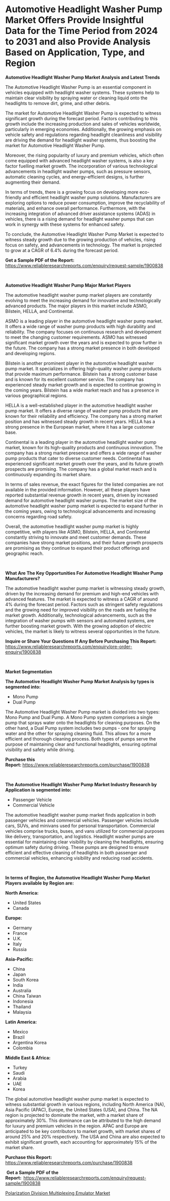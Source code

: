 <p><h1>Automotive Headlight Washer Pump Market Offers Provide Insightful Data for the Time Period from 2024 to 2031 and also Provide Analysis Based on Application, Type, and Region</h1></p><p><strong>Automotive Headlight Washer Pump Market Analysis and Latest Trends</strong></p>
<p><p>The Automotive Headlight Washer Pump is an essential component in vehicles equipped with headlight washer systems. These systems help to maintain clear visibility by spraying water or cleaning liquid onto the headlights to remove dirt, grime, and other debris.</p><p>The market for Automotive Headlight Washer Pump is expected to witness significant growth during the forecast period. Factors contributing to this growth include the increasing production and sales of vehicles worldwide, particularly in emerging economies. Additionally, the growing emphasis on vehicle safety and regulations regarding headlight cleanliness and visibility are driving the demand for headlight washer systems, thus boosting the market for Automotive Headlight Washer Pump.</p><p>Moreover, the rising popularity of luxury and premium vehicles, which often come equipped with advanced headlight washer systems, is also a key factor fuelling market growth. The incorporation of various technological advancements in headlight washer pumps, such as pressure sensors, automatic cleaning cycles, and energy-efficient designs, is further augmenting their demand.</p><p>In terms of trends, there is a growing focus on developing more eco-friendly and efficient headlight washer pump solutions. Manufacturers are exploring options to reduce power consumption, improve the recyclability of materials, and enhance overall performance. Furthermore, with the increasing integration of advanced driver assistance systems (ADAS) in vehicles, there is a rising demand for headlight washer pumps that can work in synergy with these systems for enhanced safety.</p><p>To conclude, the Automotive Headlight Washer Pump Market is expected to witness steady growth due to the growing production of vehicles, rising focus on safety, and advancements in technology. The market is projected to grow at a CAGR of 6.4% during the forecast period.</p></p>
<p><strong>Get a Sample PDF of the Report:&nbsp;</strong> <a href="https://www.reliableresearchreports.com/enquiry/request-sample/1900838">https://www.reliableresearchreports.com/enquiry/request-sample/1900838</a></p>
<p>&nbsp;</p>
<p><strong>Automotive Headlight Washer Pump Major Market Players</strong></p>
<p><p>The automotive headlight washer pump market players are constantly evolving to meet the increasing demand for innovative and technologically advanced products. The major players in this market include ASMO, Bilstein, HELLA, and Continental.</p><p>ASMO is a leading player in the automotive headlight washer pump market. It offers a wide range of washer pump products with high durability and reliability. The company focuses on continuous research and development to meet the changing customer requirements. ASMO has witnessed significant market growth over the years and is expected to grow further in the future. The company has a strong market presence in both developed and developing regions.</p><p>Bilstein is another prominent player in the automotive headlight washer pump market. It specializes in offering high-quality washer pump products that provide maximum performance. Bilstein has a strong customer base and is known for its excellent customer service. The company has experienced steady market growth and is expected to continue growing in the coming years. Bilstein has a wide market reach and has a presence in various geographical regions.</p><p>HELLA is a well-established player in the automotive headlight washer pump market. It offers a diverse range of washer pump products that are known for their reliability and efficiency. The company has a strong market position and has witnessed steady growth in recent years. HELLA has a strong presence in the European market, where it has a large customer base.</p><p>Continental is a leading player in the automotive headlight washer pump market, known for its high-quality products and continuous innovation. The company has a strong market presence and offers a wide range of washer pump products that cater to diverse customer needs. Continental has experienced significant market growth over the years, and its future growth prospects are promising. The company has a global market reach and is continuously expanding its market share.</p><p>In terms of sales revenue, the exact figures for the listed companies are not available in the provided information. However, all these players have reported substantial revenue growth in recent years, driven by increased demand for automotive headlight washer pumps. The market size of the automotive headlight washer pump market is expected to expand further in the coming years, owing to technological advancements and increasing concerns regarding road safety.</p><p>Overall, the automotive headlight washer pump market is highly competitive, with players like ASMO, Bilstein, HELLA, and Continental constantly striving to innovate and meet customer demands. These companies have strong market positions, and their future growth prospects are promising as they continue to expand their product offerings and geographic reach.</p></p>
<p>&nbsp;</p>
<p><strong>What Are The Key Opportunities For Automotive Headlight Washer Pump Manufacturers?</strong></p>
<p><p>The automotive headlight washer pump market is witnessing steady growth, driven by the increasing demand for premium and high-end vehicles with advanced features. The market is expected to witness a CAGR of around 4% during the forecast period. Factors such as stringent safety regulations and the growing need for improved visibility on the roads are fueling the market growth. Additionally, technological advancements, such as the integration of washer pumps with sensors and automated systems, are further boosting market growth. With the growing adoption of electric vehicles, the market is likely to witness several opportunities in the future.</p></p>
<p><strong>Inquire or Share Your Questions If Any Before Purchasing This Report:</strong> <a href="https://www.reliableresearchreports.com/enquiry/pre-order-enquiry/1900838">https://www.reliableresearchreports.com/enquiry/pre-order-enquiry/1900838</a></p>
<p>&nbsp;</p>
<p><strong>Market Segmentation</strong></p>
<p><strong>The Automotive Headlight Washer Pump Market Analysis by types is segmented into:</strong></p>
<p><ul><li>Mono Pump</li><li>Dual Pump</li></ul></p>
<p><p>The Automotive Headlight Washer Pump market is divided into two types: Mono Pump and Dual Pump. A Mono Pump system comprises a single pump that sprays water onto the headlights for cleaning purposes. On the other hand, a Dual Pump system includes two pumps - one for spraying water and the other for spraying cleaning fluid. This allows for a more efficient and thorough cleaning process. Both types of pumps serve the purpose of maintaining clear and functional headlights, ensuring optimal visibility and safety while driving.</p></p>
<p><strong>Purchase this Report:&nbsp;</strong><a href="https://www.reliableresearchreports.com/purchase/1900838">https://www.reliableresearchreports.com/purchase/1900838</a></p>
<p>&nbsp;</p>
<p><strong>The Automotive Headlight Washer Pump Market Industry Research by Application is segmented into:</strong></p>
<p><ul><li>Passenger Vehicle</li><li>Commercial Vehicle</li></ul></p>
<p><p>The automotive headlight washer pump market finds application in both passenger vehicles and commercial vehicles. Passenger vehicles include cars, SUVs, and minivans used for personal transportation. Commercial vehicles comprise trucks, buses, and vans utilized for commercial purposes like delivery, transportation, and logistics. Headlight washer pumps are essential for maintaining clear visibility by cleaning the headlights, ensuring optimum safety during driving. These pumps are designed to ensure efficient and effective cleaning of headlights in both passenger and commercial vehicles, enhancing visibility and reducing road accidents.</p></p>
<p>&nbsp;</p>
<p><strong>In terms of Region, the Automotive Headlight Washer Pump Market Players available by Region are:</strong></p>
<p>
    <p> <strong> North America: </strong>
        <ul>
            <li>United States</li>
            <li>Canada</li>
        </ul>
        </p> 
    <p> <strong> Europe: </strong>
        <ul>
            <li>Germany</li>
            <li>France</li>
            <li>U.K.</li>
            <li>Italy</li>
            <li>Russia</li>
        </ul>
        </p> 
    <p> <strong> Asia-Pacific: </strong>
        <ul>
            <li>China</li>
            <li>Japan</li>
            <li>South Korea</li>
            <li>India</li>
            <li>Australia</li>
            <li>China Taiwan</li>
            <li>Indonesia</li>
            <li>Thailand</li>
            <li>Malaysia</li>
        </ul>
        </p> 
    <p> <strong> Latin America: </strong>
        <ul>
            <li>Mexico</li>
            <li>Brazil</li>
            <li>Argentina Korea</li>
            <li>Colombia</li>
        </ul>
        </p> 
    <p> <strong> Middle East & Africa: </strong>
        <ul>
            <li>Turkey</li>
            <li>Saudi</li>
            <li>Arabia</li>
            <li>UAE</li>
            <li>Korea</li>
        </ul>
    </p>
    </p>
<p><p>The global automotive headlight washer pump market is expected to witness substantial growth in various regions, including North America (NA), Asia Pacific (APAC), Europe, the United States (USA), and China. The NA region is projected to dominate the market, with a market share of approximately 30%. This dominance can be attributed to the high demand for luxury and premium vehicles in the region. APAC and Europe are anticipated to be key contributors to market growth, with market shares of around 25% and 20% respectively. The USA and China are also expected to exhibit significant growth, each accounting for approximately 15% of the market share.</p></p>
<p><strong>Purchase this Report: </strong><a href="https://www.reliableresearchreports.com/purchase/1900838">https://www.reliableresearchreports.com/purchase/1900838</a></p>
<p>&nbsp;<strong>Get a Sample PDF of the Report:&nbsp;&nbsp;</strong><a href="https://www.reliableresearchreports.com/enquiry/request-sample/1900838">https://www.reliableresearchreports.com/enquiry/request-sample/1900838</a></p>
<p><strong></strong></p>
<p><p><a href="https://github.com/ChiragRp1/Market-Research-Report-List-2/blob/main/polarization-division-multiplexing-emulator-market.md">Polarization Division Multiplexing Emulator Market</a></p></p>